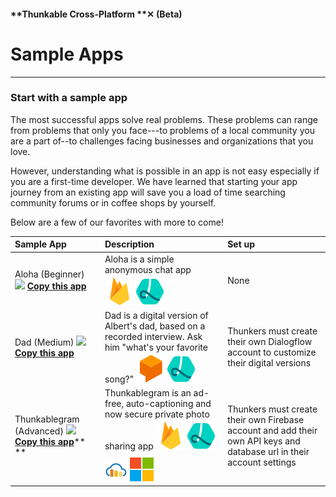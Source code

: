 #### **Thunkable Cross-Platform **✕ \(Beta\)

# Sample Apps

---

### S**tart with a sample app**

The most successful apps solve real problems. These problems can range from problems that only you face---to problems of a local community you are a part of--to challenges facing businesses and organizations that you love.

However, understanding what is possible in an app is not easy especially if you are a first-time developer. We have learned that starting your app journey from an existing app will save you a load of time searching community forums or in coffee shops by yourself.

Below are a few of our favorites with more to come!

| Sample App | Description | Set up |
| :--- | :--- | :--- |
| Aloha \(Beginner\) ![](/assets/✕-aloha.png) [**Copy this app**](https://goo.gl/eH3CeL) | Aloha is a simple anonymous chat app ![](/assets/iOSviewIconFirebaseDB.png)![](/assets/lottie-icon.png) | None |
| Dad \(Medium\) ![](/assets/✕-dad.png)[**Copy this app**](https://community.thunkable.com/t/medium-sample-app-a-digital-version-of-dad-powered-by-dialogflow/19723) | Dad is a digital version of Albert's dad, based on a recorded interview. Ask him "what's your favorite song?" ![](/assets/dialogflow-icon.png)![](/assets/lottie-icon.png) | Thunkers must create their own Dialogflow account to customize their digital versions |
| Thunkablegram \(Advanced\)  ![](/assets/✕-thunkablegram.png)[**Copy this app**](https://goo.gl/qUVUHK)** ** | Thunkablegram is an ad-free, auto-captioning and now secure private photo sharing app ![](/assets/iOSviewIconFirebaseDB.png)![](/assets/lottie-icon.png)![](/assets/cloudinary-icon.png)![](/assets/iOSviewIconImageRecognizer.png) | Thunkers must create their own Firebase account and add their own API keys and database url in their account settings |



